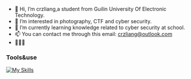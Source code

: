 - 👋 Hi, I’m crzliang,a student from Guilin University Of Electronic Technology.
- 👀 I’m interested in photography, CTF and cyber security.
- 🌱 I’m currently learning knowledge related to cyber security at school.
- 📫 You can contact me through this email: <a href="mailto:crzliang@outlook.com">crzliang@outlook.com</a>
- 🍻🍻🍻

<!---
crzliang/crzliang is a ✨ special ✨ repository because its `README.md` (this file) appears on your GitHub profile.
You can click the Preview link to take a look at your changes.
--->

### Tools&use
[![My Skills](https://skillicons.dev/icons?i=docker,kubernetes,linux,ubuntu,windows,cloudflare,gcp,git,github,githubactions,mysql,postgres,nginx,powershell,gmail,obsidian,ai,au,ps,pr,clion,phpstorm,pycharm,idea,vim,sublime,vscode,md,c,java,py,php&perline=8)](https://skillicons.dev)
